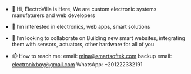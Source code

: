 - 👋 Hi, ElectroVilla is Here, We are custom electronic systems manufaturers and web developers
- 👀 I’m interested in electronics, web apps, smart solutions

- 💞️ I’m looking to collaborate on Building new smart websites, integrating them with sensors, actuators, other hardware for all of you
- 📫 How to reach me: 
email: mina@smartsoftek.com
backup email: electronixboy@gmail.com
WhatsApp: +201222332191

<!---
ElectroVilla/ElectroVilla is a ✨ special ✨ repository because its `README.md` (this file) appears on your GitHub profile.
You can click the Preview link to take a look at your changes.
--->
